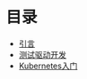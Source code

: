 # 目录

* [引言](./courses/000-introduction/index.md)
* [测试驱动开发](./courses/001-tdd/index.md)
* [Kubernetes入门](./courses/002-kubernetes)